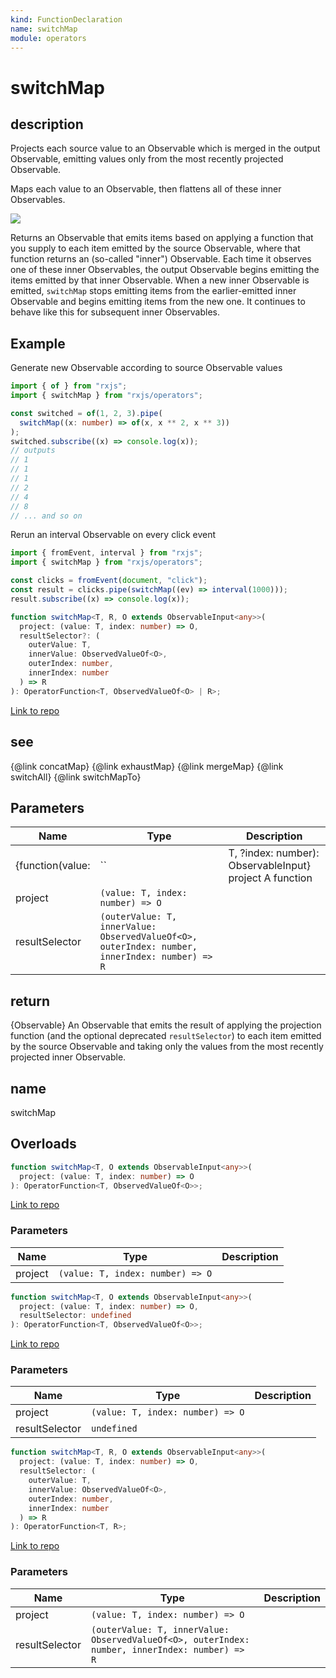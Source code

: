 ```yaml
---
kind: FunctionDeclaration
name: switchMap
module: operators
---
```


# switchMap

## description

Projects each source value to an Observable which is merged in the output
Observable, emitting values only from the most recently projected Observable.

<span class="informal">Maps each value to an Observable, then flattens all of
these inner Observables.</span>

![](switchMap.png)

Returns an Observable that emits items based on applying a function that you
supply to each item emitted by the source Observable, where that function
returns an (so-called "inner") Observable. Each time it observes one of these
inner Observables, the output Observable begins emitting the items emitted by
that inner Observable. When a new inner Observable is emitted, `switchMap`
stops emitting items from the earlier-emitted inner Observable and begins
emitting items from the new one. It continues to behave like this for
subsequent inner Observables.

## Example

Generate new Observable according to source Observable values

```typescript
import { of } from "rxjs";
import { switchMap } from "rxjs/operators";

const switched = of(1, 2, 3).pipe(
  switchMap((x: number) => of(x, x ** 2, x ** 3))
);
switched.subscribe((x) => console.log(x));
// outputs
// 1
// 1
// 1
// 2
// 4
// 8
// ... and so on
```

Rerun an interval Observable on every click event

```ts
import { fromEvent, interval } from "rxjs";
import { switchMap } from "rxjs/operators";

const clicks = fromEvent(document, "click");
const result = clicks.pipe(switchMap((ev) => interval(1000)));
result.subscribe((x) => console.log(x));
```

```ts
function switchMap<T, R, O extends ObservableInput<any>>(
  project: (value: T, index: number) => O,
  resultSelector?: (
    outerValue: T,
    innerValue: ObservedValueOf<O>,
    outerIndex: number,
    innerIndex: number
  ) => R
): OperatorFunction<T, ObservedValueOf<O> | R>;
```

[Link to repo](https://github.com/ReactiveX/rxjs/blob/master/src/internal/operators/switchMap.ts#L80-L92)

## see

{@link concatMap}
{@link exhaustMap}
{@link mergeMap}
{@link switchAll}
{@link switchMapTo}

## Parameters

| Name             | Type                                                                                           | Description                                             |
| ---------------- | ---------------------------------------------------------------------------------------------- | ------------------------------------------------------- |
| {function(value: | ``                                                                                             | T, ?index: number): ObservableInput} project A function |
| project          | `(value: T, index: number) => O`                                                               |                                                         |
| resultSelector   | `(outerValue: T, innerValue: ObservedValueOf<O>, outerIndex: number, innerIndex: number) => R` |                                                         |

## return

{Observable} An Observable that emits the result of applying the
projection function (and the optional deprecated `resultSelector`) to each item
emitted by the source Observable and taking only the values from the most recently
projected inner Observable.

## name

switchMap

## Overloads

```ts
function switchMap<T, O extends ObservableInput<any>>(
  project: (value: T, index: number) => O
): OperatorFunction<T, ObservedValueOf<O>>;
```

[Link to repo](https://github.com/ReactiveX/rxjs/blob/master/src/internal/operators/switchMap.ts#L12-L12)

### Parameters

| Name    | Type                             | Description |
| ------- | -------------------------------- | ----------- |
| project | `(value: T, index: number) => O` |             |

```ts
function switchMap<T, O extends ObservableInput<any>>(
  project: (value: T, index: number) => O,
  resultSelector: undefined
): OperatorFunction<T, ObservedValueOf<O>>;
```

[Link to repo](https://github.com/ReactiveX/rxjs/blob/master/src/internal/operators/switchMap.ts#L14-L14)

### Parameters

| Name           | Type                             | Description |
| -------------- | -------------------------------- | ----------- |
| project        | `(value: T, index: number) => O` |             |
| resultSelector | `undefined`                      |             |

```ts
function switchMap<T, R, O extends ObservableInput<any>>(
  project: (value: T, index: number) => O,
  resultSelector: (
    outerValue: T,
    innerValue: ObservedValueOf<O>,
    outerIndex: number,
    innerIndex: number
  ) => R
): OperatorFunction<T, R>;
```

[Link to repo](https://github.com/ReactiveX/rxjs/blob/master/src/internal/operators/switchMap.ts#L16-L16)

### Parameters

| Name           | Type                                                                                           | Description |
| -------------- | ---------------------------------------------------------------------------------------------- | ----------- |
| project        | `(value: T, index: number) => O`                                                               |             |
| resultSelector | `(outerValue: T, innerValue: ObservedValueOf<O>, outerIndex: number, innerIndex: number) => R` |             |

